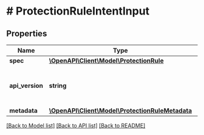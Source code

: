 # # ProtectionRuleIntentInput

## Properties

Name | Type | Description | Notes
------------ | ------------- | ------------- | -------------
**spec** | [**\OpenAPI\Client\Model\ProtectionRule**](ProtectionRule.md) |  |
**api_version** | **string** | API Version of the Nutanix v3 API framework. | [optional] [default to '3.1.0']
**metadata** | [**\OpenAPI\Client\Model\ProtectionRuleMetadata**](ProtectionRuleMetadata.md) |  |

[[Back to Model list]](../../README.md#models) [[Back to API list]](../../README.md#endpoints) [[Back to README]](../../README.md)

